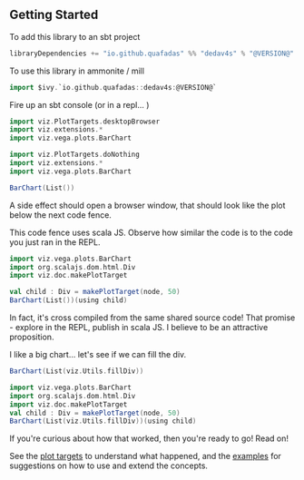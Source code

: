 ## Getting Started
To add this library to an sbt project
```scala
libraryDependencies += "io.github.quafadas" %% "dedav4s" % "@VERSION@"
```
To use this library in ammonite / mill
```scala
import $ivy.`io.github.quafadas::dedav4s:@VERSION@`
```

Fire up an sbt console (or in a repl... )

```scala mdoc
import viz.PlotTargets.desktopBrowser
import viz.extensions.*
import viz.vega.plots.BarChart
```

```scala mdoc:reset:invisible
import viz.PlotTargets.doNothing
import viz.extensions.*
import viz.vega.plots.BarChart
```

```scala mdoc
BarChart(List())
```
A side effect should open a browser window, that should look like the plot below the next code fence. 

This code fence uses scala JS. Observe how similar the code is to the code you just ran in the REPL. 

```scala mdoc:js
import viz.vega.plots.BarChart
import org.scalajs.dom.html.Div
import viz.doc.makePlotTarget

val child : Div = makePlotTarget(node, 50)
BarChart(List())(using child)
```

In fact, it's cross compiled from the same shared source code! That promise - explore in the REPL, publish in scala JS. I believe to be an attractive proposition.

I like a big chart... let's see if we can fill the div.
```scala
BarChart(List(viz.Utils.fillDiv))
```

```scala mdoc:js:invisible
import viz.vega.plots.BarChart
import org.scalajs.dom.html.Div
import viz.doc.makePlotTarget
val child : Div = makePlotTarget(node, 50)
BarChart(List(viz.Utils.fillDiv))(using child)
```

If you're curious about how that worked, then you're ready to go! Read on! 

See the [plot targets](../explanation/plotTargets.md) to understand what happened, and the [examples](../working_chart/workflow.md) for suggestions on how to use and extend the concepts.
